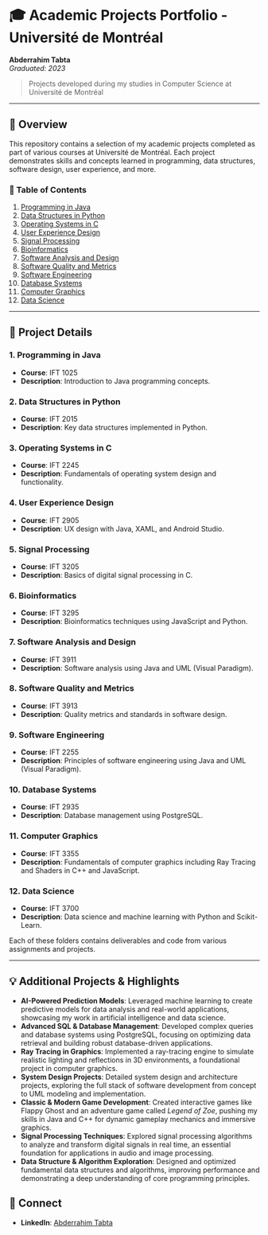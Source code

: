 # 🎓 Academic Projects Portfolio - Université de Montréal
**Abderrahim Tabta**  
*Graduated: 2023*  
> Projects developed during my studies in Computer Science at Université de Montréal

---

## 📜 Overview
This repository contains a selection of my academic projects completed as part of various courses at Université de Montréal. Each project demonstrates skills and concepts learned in programming, data structures, software design, user experience, and more.

### 🔹 Table of Contents
1. [Programming in Java](#programming-in-java)
2. [Data Structures in Python](#data-structures-in-python)
3. [Operating Systems in C](#operating-systems-in-c)
4. [User Experience Design](#user-experience-design)
5. [Signal Processing](#signal-processing)
6. [Bioinformatics](#bioinformatics)
7. [Software Analysis and Design](#software-analysis-and-design)
8. [Software Quality and Metrics](#software-quality-and-metrics)
9. [Software Engineering](#software-engineering)
10. [Database Systems](#database-systems)
11. [Computer Graphics](#computer-graphics)
12. [Data Science](#data-science)

---

## 📝 Project Details

### 1. Programming in Java
- **Course**: IFT 1025
- **Description**: Introduction to Java programming concepts.

### 2. Data Structures in Python
- **Course**: IFT 2015
- **Description**: Key data structures implemented in Python.

### 3. Operating Systems in C
- **Course**: IFT 2245
- **Description**: Fundamentals of operating system design and functionality.

### 4. User Experience Design
- **Course**: IFT 2905
- **Description**: UX design with Java, XAML, and Android Studio.

### 5. Signal Processing
- **Course**: IFT 3205
- **Description**: Basics of digital signal processing in C.

### 6. Bioinformatics
- **Course**: IFT 3295
- **Description**: Bioinformatics techniques using JavaScript and Python.

### 7. Software Analysis and Design
- **Course**: IFT 3911
- **Description**: Software analysis using Java and UML (Visual Paradigm).

### 8. Software Quality and Metrics
- **Course**: IFT 3913
- **Description**: Quality metrics and standards in software design.

### 9. Software Engineering
- **Course**: IFT 2255
- **Description**: Principles of software engineering using Java and UML (Visual Paradigm).

### 10. Database Systems
- **Course**: IFT 2935
- **Description**: Database management using PostgreSQL.
  
### 11. Computer Graphics
- **Course**: IFT 3355
- **Description**: Fundamentals of computer graphics including Ray Tracing and Shaders in C++ and JavaScript.

### 12. Data Science
- **Course**: IFT 3700
- **Description**: Data science and machine learning with Python and Scikit-Learn.

Each of these folders contains deliverables and code from various assignments and projects.

---

## 💡 Additional Projects & Highlights

- **AI-Powered Prediction Models**: Leveraged machine learning to create predictive models for data analysis and real-world applications, showcasing my work in artificial intelligence and data science.
- **Advanced SQL & Database Management**: Developed complex queries and database systems using PostgreSQL, focusing on optimizing data retrieval and building robust database-driven applications.
- **Ray Tracing in Graphics**: Implemented a ray-tracing engine to simulate realistic lighting and reflections in 3D environments, a foundational project in computer graphics.
- **System Design Projects**: Detailed system design and architecture projects, exploring the full stack of software development from concept to UML modeling and implementation.
- **Classic & Modern Game Development**: Created interactive games like Flappy Ghost and an adventure game called *Legend of Zoe*, pushing my skills in Java and C++ for dynamic gameplay mechanics and immersive graphics.
- **Signal Processing Techniques**: Explored signal processing algorithms to analyze and transform digital signals in real time, an essential foundation for applications in audio and image processing.
- **Data Structure & Algorithm Exploration**: Designed and optimized fundamental data structures and algorithms, improving performance and demonstrating a deep understanding of core programming principles.

## 🔗 Connect
- **LinkedIn**: [Abderrahim Tabta](https://www.linkedin.com/in/abderrahim-tabta-345527212/)
